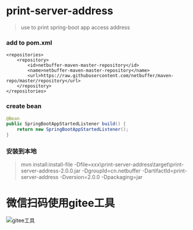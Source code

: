 # print-server-address
> use to print spring-boot app access address
### add to pom.xml
```
<repositories>
    <repository>
        <id>netbuffer-maven-master-repository</id>
        <name>netbuffer-maven-master-repository</name>
        <url>https://raw.githubusercontent.com/netbuffer/maven-repo/master/repository</url>
    </repository>
</repositories>
```
### create bean
```java
@Bean
public SpringBootAppStartedListener build() {
    return new SpringBootAppStartedListener();
}
```


### 安装到本地
> mvn install:install-file -Dfile=xxx\print-server-address\target\print-server-address-2.0.0.jar -DgroupId=cn.netbuffer -DartifactId=print-server-address -Dversion=2.0.0 -Dpackaging=jar

# 微信扫码使用gitee工具
![gitee工具](https://s1.ax1x.com/2018/08/10/P60MMF.jpg)